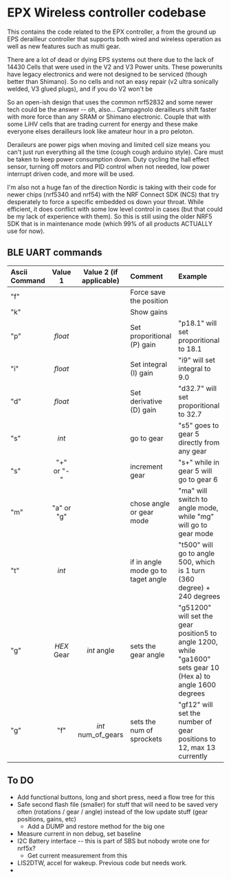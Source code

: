 # EPX Wireless controller codebase

This contains the code related to the EPX controller, a from the ground up EPS derailleur controller that supports both wired and wireless operation as well as new features such as multi gear. 

There are a lot of dead or dying EPS systems out there due to the lack of 14430 Cells that were used in the V2 and V3 Power units. These powerunits have legacy electronics and were not designed to be serviced (though better than Shimano). So no cells and not an easy repair (v2 ultra sonically welded, V3 glued plugs), and if you do V2 won't be 

So an open-ish design that uses the common nrf52832 and some newer tech could be the answer -- oh, also... Campagnolo derailleurs shift faster with more force than any SRAM or Shimano electronic. Couple that with some LiHV cells that are trading current for energy and these make everyone elses derailleurs look like amateur hour in a pro peloton.

Deraileurs are power pigs when moving and limited cell size means you can't just run everything all the time (cough cough arduino style). Care must be taken to keep power consumption down. Duty cycling the hall effect sensor, turning off motors and PID control when not needed, low power interrupt driven code, and more will be used.

I'm also not a huge fan of the direction Nordic is taking with their code for newer chips (nrf5340 and nrf54) with the NRF Connect SDK (NCS) that try desperately to force a specific embedded os down your throat. While efficient, it does conflict with some low level control in cases (but that could be my lack of experience with them). So this is still using the older NRF5 SDK that is in maintenance mode (which 99% of all products ACTUALLY use for now).

## BLE UART commands

| Ascii Command | Value 1 | Value 2 (if applicable) | Comment | Example |
| :------- | :----: | :---: | :--- | :--- |
| "f" |  |  | Force save the position |
| "k" |  |  | Show gains |
| "p" | _float_  |  | Set proporitional (P) gain | "p18.1" will set proporitional to 18.1 |
| "i" | _float_  |  | Set integral (I) gain | "i9" will set integral to 9.0 |
| "d" | _float_  |  | Set derivative (D) gain | "d32.7" will set proporitional to 32.7 |
| "s" | _int_  |  | go to gear | "s5" goes to gear 5 directly from any gear|
| "s" | "+" or "-"  |  | increment gear | "s+" while in gear 5 will go to gear 6|
| "m" | "a" or "g"  |  | chose angle or gear mode | "ma" will switch to angle mode, while "mg" will go to gear mode|
| "t" | _int_  |  | if in angle mode go to taget angle | "t500" will go to angle 500, which is 1 turn (360 degree) + 240 degrees|
| "g" | _HEX_ Gear  | _int_ angle| sets the gear angle | "g51200" will set the gear position5 to angle 1200, while "ga1600" sets gear 10 (Hex a) to angle 1600 degrees|
| "g" | "f"  | _int_ num_of_gears | sets the num of sprockets | "gf12" will set the number of gear positions to 12, max 13 currently|

## To DO
- Add functional buttons, long and short press, need a flow tree for this
- Safe second flash file (smaller) for stuff that will need to be saved very often (rotations / gear / angle)  instead of the low update stuff (gear positions, gains, etc)
  - Add a DUMP and restore method for the big one
- Measure current in non debug, set baseline
- I2C Battery interface -- this is part of SBS but nobody wrote one for nrf5x?
  - Get current measurement from this
- LIS2DTW, accel for wakeup. Previous code but needs work.
- 